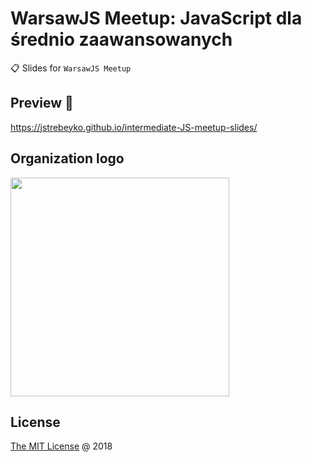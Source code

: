 # WarsawJS Meetup: JavaScript dla średnio zaawansowanych

:clipboard: Slides for `WarsawJS Meetup`

## Preview 🚀

<https://jstrebeyko.github.io/intermediate-JS-meetup-slides/>

## Organization logo

<img src="./vendors/shower-warsawjs/images/logo.svg" width="350"/>

## License

[The MIT License](http://en.wikipedia.org/wiki/MIT_License) @ 2018
